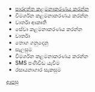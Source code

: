 * [පාරදත්ත කළමනාකරණය කරන්න](https://github.com/hmislk/hmis/wiki/%E0%B6%B4%E0%B7%8F%E0%B6%BB%E0%B6%AF%E0%B6%AD%E0%B7%8A%E0%B6%AD-%E0%B6%9A%E0%B7%85%E0%B6%B8%E0%B6%B1%E0%B7%8F%E0%B6%9A%E0%B6%BB%E0%B6%AB%E0%B6%BA-%E0%B6%9A%E0%B6%BB%E0%B6%B1%E0%B7%8A%E0%B6%B1)
* විමර්ශන කළමනාකරණය කරන්න
* වාර්තා ආකෘති
* සේවා කළමනාකරණය කරන්න
* වාර්තා
* තොග ගනුදෙනු
* සැලසුම
* විමර්ශන කළමනාකරණය කරන්න
* SMS පණිවිඩ යැවීම
* රසායනාගාර සැකසුම

[ආපසු](https://github.com/hmislk/hmis/wiki/%E0%B6%BB%E0%B7%83%E0%B7%8F%E0%B6%BA%E0%B6%B1%E0%B7%8F%E0%B6%9C%E0%B7%8F%E0%B6%BB-%E0%B6%AD%E0%B7%9C%E0%B6%BB%E0%B6%AD%E0%B7%94%E0%B6%BB%E0%B7%94-%E0%B6%9A%E0%B7%85%E0%B6%B8%E0%B6%B1%E0%B7%8F%E0%B6%9A%E0%B6%BB%E0%B6%AB-%E0%B6%B4%E0%B6%AF%E0%B7%8A%E0%B6%B0%E0%B6%AD%E0%B7%92%E0%B6%BA-(LIMS))